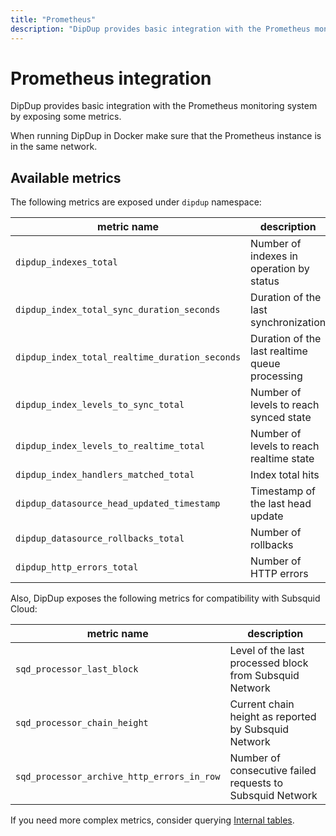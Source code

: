 ```yaml
---
title: "Prometheus"
description: "DipDup provides basic integration with the Prometheus monitoring system by exposing some metrics."
---
```


# Prometheus integration

DipDup provides basic integration with the Prometheus monitoring system by exposing some metrics.

When running DipDup in Docker make sure that the Prometheus instance is in the same network.

## Available metrics

The following metrics are exposed under `dipdup` namespace:

| metric name                                    | description                                    |
| ---------------------------------------------- | ---------------------------------------------- |
| `dipdup_indexes_total`                         | Number of indexes in operation by status       |
| `dipdup_index_total_sync_duration_seconds`     | Duration of the last synchronization           |
| `dipdup_index_total_realtime_duration_seconds` | Duration of the last realtime queue processing |
| `dipdup_index_levels_to_sync_total`            | Number of levels to reach synced state         |
| `dipdup_index_levels_to_realtime_total`        | Number of levels to reach realtime state       |
| `dipdup_index_handlers_matched_total`          | Index total hits                               |
| `dipdup_datasource_head_updated_timestamp`     | Timestamp of the last head update              |
| `dipdup_datasource_rollbacks_total`            | Number of rollbacks                            |
| `dipdup_http_errors_total`                     | Number of HTTP errors                          |

Also, DipDup exposes the following metrics for compatibility with Subsquid Cloud:

| metric name                                | description                                                |
| ------------------------------------------ | ---------------------------------------------------------- |
| `sqd_processor_last_block`                 | Level of the last processed block from Subsquid Network   |
| `sqd_processor_chain_height`               | Current chain height as reported by Subsquid Network      |
| `sqd_processor_archive_http_errors_in_row` | Number of consecutive failed requests to Subsquid Network |

If you need more complex metrics, consider querying [Internal tables](../5.advanced/3.internal-tables.md).

